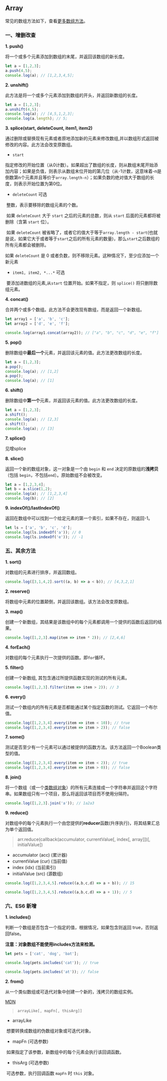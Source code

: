 ## Array

常见的数组方法如下，查看[更多数组方法](<https://developer.mozilla.org/zh-CN/docs/Web/JavaScript/Reference/Global_Objects/Array>)。

### 一、增删改查

**1. push()**

将一个或多个元素添加到数组的末尾，并返回该数组的新长度。

```javascript
let a = [1,2,3];
a.push(4,5);
console.log(a); // [1,2,3,4,5];
```

**2. unshift()**

此方法是将一个或多个元素添加到数组的开头，并返回新数组的长度。

```javascript
let a = [1,2,3];
a.unshift(4,5);
console.log(a); // [4,5,1,2,3];
console.log(a.length); // 5;
```

**3. splice(start, deleteCount, item1, item2)**

通过删除或替换现有元素或者原地添加新的元素来修改数组,并以数组形式返回被修改的内容。此方法会改变原数组。

* `start`

​		指定修改的开始位置（从0计数）。如果超出了数组的长度，则从数组末尾开始添加内容；如果是负值，则表示从数组末位开始的第几位（从-1计数，这意味着-n是倒数第n个元素并且等价于`array.length-n`）；如果负数的绝对值大于数组的长度，则表示开始位置为第0位。

* `deleteCount` 可选

​		整数，表示要移除的数组元素的个数。

​		如果 `deleteCount` 大于 `start` 之后的元素的总数，则从 `start` 后面的元素都将被删除（含第 `start` 位）。

​		如果 `deleteCount` 被省略了，或者它的值大于等于`array.length - start`(也就是说，如果它大于或者等于`start`之后的所有元素的数量)，那么`start`之后数组的所有元素都会被删除。

如果 `deleteCount` 是 0 或者负数，则不移除元素。这种情况下，至少应添加一个新元素

* `item1, item2, *...*` 可选

​		要添加进数组的元素,从`start` 位置开始。如果不指定，则 `splice()` 将只删除数组元素。

**4. concat()**

合并两个或多个数组。此方法不会更改现有数组，而是返回一个新数组。

```javascript
let array1 = ['a', 'b', 'c'];
let array2 = ['d', 'e', 'f'];

console.log(array1.concat(array2)); // ["a", "b", "c", "d", "e", "f"]
```

**5. pop()**

删除数组中**最后一个**元素，并返回该元素的值。此方法更改数组的长度。

```javascript
let a = [1,2,3];
a.pop();
console.log(a); // [1,2]
a.pop();
console.log(a); // [1]
```

**6. shift()**

删除数组中**第一个**元素，并返回该元素的值。此方法更改数组的长度。

```javascript
let a = [1,2,3];
a.shift();
console.log(a); // [2,3]
a.shift();
console.log(a); // [3]
```

**7. splice()**

见增splice

**8. slice()**

返回一个新的数组对象，这一对象是一个由 `begin` 和 `end` 决定的原数组的**浅拷贝**（包括 `begin`，不包括`end`）。原始数组不会被改变。

```javascript
let a = [1,2,3,4];
let b = a.slice(1,2);
console.log(a); // [1,2,3,4]
console.log(b); // [2]
```

**9. indexOf()/lastIndexOf()**

返回在数组中可以找到一个给定元素的第一个索引，如果不存在，则返回-1。

```javascript
let ls = ['a', 'b', 'c', 'd'];
console.log(ls.indexOf('a')); // 0
console.log(ls.indexOf('e')); // -1
```

### 五、其余方法

**1. sort()**

对数组的元素进行排序，并返回数组。

```javascript
console.log([3,1,4,2].sort((a, b) => a < b)); // [4,3,2,1]
```

**2. reserve()**

将数组中元素的位置颠倒，并返回该数组。该方法会改变原数组。

**3. map()**

创建一个新数组，其结果是该数组中的每个元素都调用一个提供的函数后返回的结果。

```javascript
console.log([1,2,3].map(item => item * 2)); // [2,4,6]
```

**4. forEach()**

对数组的每个元素执行一次提供的函数。即`for`循环。

**5. filter()**

创建一个新数组, 其包含通过所提供函数实现的测试的所有元素。 

```javascript
console.log([1,2,3].filter(item => item > 2)); // 3
```

**6. every()**

测试一个数组内的所有元素是否都能通过某个指定函数的测试。它返回一个布尔值。

```javascript
console.log([1,2,3,4].every(item => item < 10)); // true
console.log([1,2,3,4].every(item => item > 2)); // false
```

**7. some()**

测试是否至少有一个元素可以通过被提供的函数方法。该方法返回一个Boolean类型的值。

```javascript
console.log([1,2,3,4].every(item => item < 2)); // true
console.log([1,2,3,4].every(item => item > 0)); // false
```

**8. join()**

将一个数组（或一个[类数组对象](https://developer.mozilla.org/zh-CN//docs/Web/JavaScript/Guide/Indexed_collections#Working_with_array-like_objects)）的所有元素连接成一个字符串并返回这个字符串。如果数组只有一个项目，那么将返回该项目而不使用分隔符。

```javascript
console.log([1,2,3].join('a')); // 1a2a3
```

**9. reduce()**

对数组中的每个元素执行一个由您提供的**reducer**函数(升序执行)，将其结果汇总为单个返回值。

>  arr.reduce(callback(accumulator, currentValue[, index[, array]])[, initialValue])

* accumulator (acc) (累计器)
* currentValue (cur) (当前值)
* index (idx) (当前索引)
* initialValue (src) (源数组)

```javascript
console.log([1,2,3,4,5].reduce((a,b,c,d) => a + b)); // 15

console.log([1,2,3,4,5].reduce((a,b,c,d) => a + 1)); // 5
```



### 六、ES6 新增

**1. includes()**

判断一个数组是否包含一个指定的值，根据情况，如果包含则返回 true，否则返回false。

**注意：对象数组不能使用includes方法来检测。**

```javascript
let pets = ['cat', 'dog', 'bat'];

console.log(pets.includes('cat')); // true

console.log(pets.includes('at')); // false

```

**2. from()**

从一个类似数组或可迭代对象中创建一个新的，浅拷贝的数组实例。

[MDN](<https://developer.mozilla.org/zh-CN/docs/Web/JavaScript/Reference/Global_Objects/Array/from>)

> ```javascript
> arrayLike[, mapFn[, thisArg]]
> ```

* arrayLike

​		想要转换成数组的伪数组对象或可迭代对象。

* mapFn (可选参数)

​		如果指定了该参数，新数组中的每个元素会执行该回调函数。

* thisArg (可选参数)

​		可选参数，执行回调函数 `mapFn` 时 `this` 对象。





